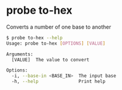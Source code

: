 # probe to-hex

Converts a number of one base to another

```bash
$ probe to-hex --help
Usage: probe to-hex [OPTIONS] [VALUE]

Arguments:
  [VALUE]  The value to convert

Options:
  -i, --base-in <BASE_IN>  The input base
  -h, --help               Print help
```
